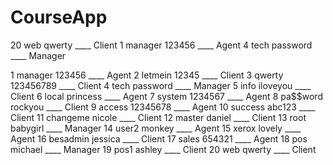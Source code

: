 # CourseApp

20 web qwerty ____ Client
1 manager 123456 ____ Agent
4 tech password ____ Manager


1 manager 123456 ____ Agent
2 letmein 12345 ____ Client
3 qwerty 123456789 ____ Client
4 tech password ____ Manager
5 info iloveyou ____ Client
6 local princess ____ Agent
7 system 1234567 ____ Agent
8 pa$$word rockyou ____ Client
9 access 12345678 ____ Agent
10 success abc123 ____ Client
11 changeme nicole ____ Client
12 master daniel ____ Client
13 root babygirl ____ Manager
14 user2 monkey ____ Agent
15 xerox lovely ____ Agent
16 besadmin jessica ____ Client
17 sales 654321 ____ Agent
18 pos michael ____ Manager
19 pos1 ashley ____ Client
20 web qwerty ____ Client

